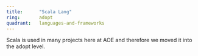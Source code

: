 ```yaml
---
title:      "Scala Lang"
ring:       adopt
quadrant:   languages-and-frameworks
---
```

Scala is used in many projects here at AOE and therefore we moved it into the adopt level.